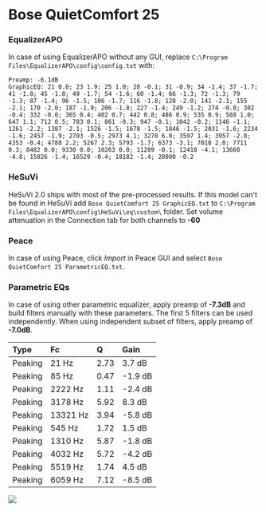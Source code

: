 # Bose QuietComfort 25

### EqualizerAPO
In case of using EqualizerAPO without any GUI, replace `C:\Program Files\EqualizerAPO\config\config.txt`
with:
```
Preamp: -6.1dB
GraphicEQ: 21 0.0; 23 1.9; 25 1.0; 28 -0.1; 31 -0.9; 34 -1.4; 37 -1.7; 41 -1.8; 45 -1.8; 49 -1.7; 54 -1.6; 60 -1.4; 66 -1.3; 72 -1.3; 79 -1.3; 87 -1.4; 96 -1.5; 106 -1.7; 116 -1.8; 128 -2.0; 141 -2.1; 155 -2.1; 170 -2.0; 187 -1.9; 206 -1.8; 227 -1.4; 249 -1.2; 274 -0.8; 302 -0.4; 332 -0.0; 365 0.4; 402 0.7; 442 0.8; 486 0.9; 535 0.9; 588 1.0; 647 1.1; 712 0.5; 783 0.1; 861 -0.3; 947 -0.1; 1042 -0.2; 1146 -1.1; 1261 -2.2; 1387 -2.1; 1526 -1.5; 1678 -1.5; 1846 -1.5; 2031 -1.6; 2234 -1.6; 2457 -1.9; 2703 -0.5; 2973 4.1; 3270 6.0; 3597 1.4; 3957 -2.0; 4353 -0.4; 4788 2.2; 5267 2.3; 5793 -1.7; 6373 -3.1; 7010 2.0; 7711 0.3; 8482 0.0; 9330 0.0; 10263 0.0; 11289 -0.1; 12418 -4.1; 13660 -4.8; 15026 -1.4; 16529 -0.4; 18182 -1.4; 20000 -0.2
```

### HeSuVi
HeSuVi 2.0 ships with most of the pre-processed results. If this model can't be found in HeSuVi add
`Bose QuietComfort 25 GraphicEQ.txt` to `C:\Program Files\EqualizerAPO\config\HeSuVi\eq\custom\` folder.
Set volume attenuation in the Connection tab for both channels to **-60**

### Peace
In case of using Peace, click *Import* in Peace GUI and select `Bose QuietComfort 25 ParametricEQ.txt`.

### Parametric EQs
In case of using other parametric equalizer, apply preamp of **-7.3dB** and build filters manually
with these parameters. The first 5 filters can be used independently.
When using independent subset of filters, apply preamp of **-7.0dB**.

| Type    | Fc       |    Q | Gain    |
|:--------|:---------|:-----|:--------|
| Peaking | 21 Hz    | 2.73 | 3.7 dB  |
| Peaking | 85 Hz    | 0.47 | -1.9 dB |
| Peaking | 2222 Hz  | 1.11 | -2.4 dB |
| Peaking | 3178 Hz  | 5.92 | 8.3 dB  |
| Peaking | 13321 Hz | 3.94 | -5.8 dB |
| Peaking | 545 Hz   | 1.72 | 1.5 dB  |
| Peaking | 1310 Hz  | 5.87 | -1.8 dB |
| Peaking | 4032 Hz  | 5.72 | -4.2 dB |
| Peaking | 5519 Hz  | 1.74 | 4.5 dB  |
| Peaking | 6059 Hz  | 7.12 | -8.5 dB |

![](https://raw.githubusercontent.com/jaakkopasanen/AutoEq/master/results/oratory1990/harman_over-ear_2018/Bose%20QuietComfort%2025/Bose%20QuietComfort%2025.png)